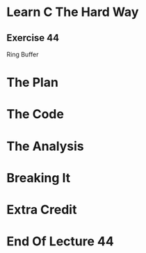 Learn C The Hard Way
=======

Exercise 44
----

Ring Buffer



The Plan
====


The Code
====



The Analysis
====




Breaking It
====




Extra Credit
====



End Of Lecture 44
=====


